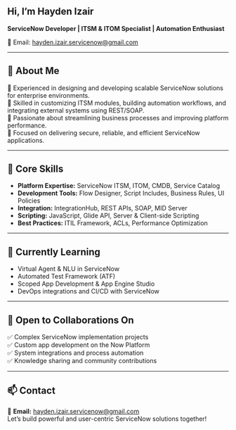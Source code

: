 ## Hi, I’m Hayden Izair  
**ServiceNow Developer | ITSM & ITOM Specialist | Automation Enthusiast**

📧 Email: hayden.izair.servicenow@gmail.com

---

## 💼 About Me

🔹 Experienced in designing and developing scalable ServiceNow solutions for enterprise environments.  
🔹 Skilled in customizing ITSM modules, building automation workflows, and integrating external systems using REST/SOAP.  
🔹 Passionate about streamlining business processes and improving platform performance.  
🔹 Focused on delivering secure, reliable, and efficient ServiceNow applications.

---

## 🔧 Core Skills

- **Platform Expertise:** ServiceNow ITSM, ITOM, CMDB, Service Catalog  
- **Development Tools:** Flow Designer, Script Includes, Business Rules, UI Policies  
- **Integration:** IntegrationHub, REST APIs, SOAP, MID Server  
- **Scripting:** JavaScript, Glide API, Server & Client-side Scripting  
- **Best Practices:** ITIL Framework, ACLs, Performance Optimization

---

## 🌱 Currently Learning

- Virtual Agent & NLU in ServiceNow  
- Automated Test Framework (ATF)  
- Scoped App Development & App Engine Studio  
- DevOps integrations and CI/CD with ServiceNow

---

## 🤝 Open to Collaborations On

✅ Complex ServiceNow implementation projects  
✅ Custom app development on the Now Platform  
✅ System integrations and process automation  
✅ Knowledge sharing and community contributions

---

## 📫 Contact

📩 **Email:** hayden.izair.servicenow@gmail.com  
Let’s build powerful and user-centric ServiceNow solutions together!
